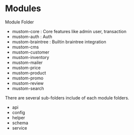# Modules

Module Folder

* mustom-core : Core features like admin user, transaction
* mustom-auth : Auth
* mustom-braintree : Builtin braintree integration
* mustom-cms&#x20;
* mustom-customer
* mustom-inventory
* mustom-mailer
* mustom-price
* mustom-product
* mustom-promo
* mustom-review
* mustom-search

There are several sub-folders include of each module folders.

* api
* config
* helper
* schema
* service
